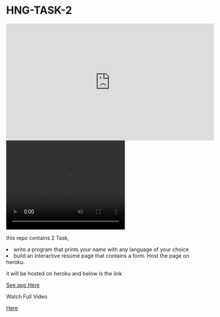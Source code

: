 # HNG-TASK-2
<iframe width="560" height="315" src="https://embed.storyxpress.co/embed/ksgrvvkyfy60ee55x" frameborder="0" allowfullscreen mozallowfullscreen webkitallowfullscreen oallowfullscreen msallowfullscreen allow="autoplay; geolocation" ></iframe>
<video width="320" height="240" controls>
  <source src="myapp.mp4" type="video/mp4">
</video>

this repo contains 2 Task, 
<li>write a program that prints your name with any language of your choice </li>
<li>build an interactive resumè page that contains a form. Host the page on heroku.</li>

it will be hosted on heroku and below is the link

<a href="https://calm-earth-53188.herokuapp.com/">See app Here</a>  

Watch Full Video  

<a href="https://storyxpress.co/video/ksgquw42onac8x64w">Here</a>




